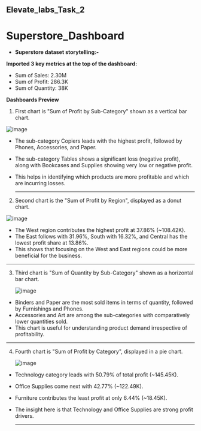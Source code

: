 
## Elevate_labs_Task_2


# Superstore_Dashboard


- **Superstore dataset storytelling:-**


 **Imported 3 key metrics at the top of the dashboard:**
  

- Sum of Sales: 2.30M
- Sum of Profit: 286.3K
- Sum of Quantity: 38K


**Dashboards Preview**


1. First chart is "Sum of Profit by Sub-Category" shown as a vertical bar chart.

   

![image](https://github.com/user-attachments/assets/638a6754-6ce1-4740-9766-7dddee47825e)




- The sub-category Copiers leads with the highest profit, followed by Phones, Accessories, and Paper.
- The sub-category Tables shows a significant loss (negative profit), along with Bookcases and Supplies showing very low or negative profit.
- This helps in identifying which products are more profitable and which are incurring losses.


  ---
  

2. Second chart is the "Sum of Profit by Region", displayed as a donut chart.

   

![image](https://github.com/user-attachments/assets/db7b0b32-f4da-47aa-8dfb-cdee1e852954)




- The West region contributes the highest profit at 37.86% (~108.42K).
- The East follows with 31.96%, South with 16.32%, and Central has the lowest profit share at 13.86%.
- This shows that focusing on the West and East regions could be more beneficial for the business.
  

---

 3. Third chart is "Sum of Quantity by Sub-Category" shown as a horizontal bar chart.
    
    

    ![image](https://github.com/user-attachments/assets/21581a2c-71cc-4033-aefa-36d2368a2e13)




- Binders and Paper are the most sold items in terms of quantity, followed by Furnishings and Phones.
- Accessories and Art are among the sub-categories with comparatively lower quantities sold.
- This chart is useful for understanding product demand irrespective of profitability.
  

---


 4. Fourth chart is "Sum of Profit by Category", displayed in a pie chart.



    ![image](https://github.com/user-attachments/assets/e7c62af7-9a8d-45b8-96ab-265e5053dca5)



- Technology category leads with 50.79% of total profit (~145.45K).
- Office Supplies come next with 42.77% (~122.49K).
- Furniture contributes the least profit at only 6.44% (~18.45K).
- The insight here is that Technology and Office Supplies are strong profit drivers.


  ---
